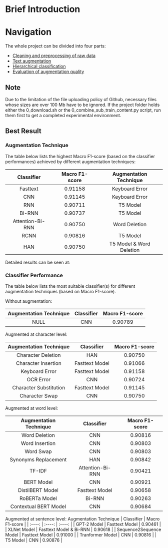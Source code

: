 # Brief Introduction

<a name="_overview"></a>

# Navigation
The whole project can be divided into four parts:

* [Cleaning and preprocessing of raw data](1_data_preprocessing/README.md)
* [Text augmentation](2_text_augmentation/README.md)
* [Hierarchical classification](3_hierarchical_classification/README.md)
* [Evaluation of augmentation quality](4_quality_evaluation/README.md)


<a name="_note"></a>

## Note
Due to the limitation of the file uploading policy of Github, necessary files whose sizes are over 100 Mb have to be ignored. If the project folder holds either the 0_download.sh or the 0_combine_sub_train_content.py script, run them first to get a completed experimental environment.


<a name="_best_result"></a>

## Best Result

### Augmentation Technique

The table below lists the highest Macro F1-score (based on the classifier performances) achieved by different augmentation techniques: 

| Classifier | Macro F1-score | Augmentation Technique |
| :----: | :----: | :----: | 
| Fasttext | 0.91158 | Keyboard Error |
| CNN | 0.91145 | Keyboard Error |
| RNN | 0.90711 | T5 Model |
| Bi-RNN | 0.90737 | T5 Model |
| Attention-Bi-RNN | 0.90750 | Word Deletion |
| RCNN | 0.90816 | T5 Model |
| HAN | 0.90750 | T5 Model & Word Deletion |

Detailed results can be seen at: 


### Classifier Performance
The table below lists the most suitable classifier(s) for different augmentation techniques (based on Macro F1-score).

Without augmentation:

Augmentation Technique | Classifier | Macro F1-score |
| :----: | :----: | :----: | 
| NULL | CNN | 0.90789 |


Augmented at character level:

Augmentation Technique | Classifier | Macro F1-score |
| :----: | :----: | :----: | 
| Character Deletion | HAN | 0.90750 |
| Character Insertion | Fasttext Model | 0.91066 |
| Keyboard Error | Fasttext Model | 0.91158 |
| OCR Error | CNN | 0.90724 |
| Character Substitution | Fasttext Model | 0.91145 |
| Character Swap | CNN | 0.90750 |


Augmented at word level:

Augmentation Technique | Classifier | Macro F1-score |
| :----: | :----: | :----: | 
| Word Deletion | CNN | 0.90816 |
| Word Insertion | CNN | 0.90803 |
| Word Swap | CNN | 0.90803 |
| Synonyms Replacement | HAN | 0.90842 |
| TF-IDF | Attention-Bi-RNN | 0.90421 |
| BERT Model | CNN | 0.90921 |
| DistilBERT Model | Fasttext Model | 0.90658 |
| RoBERTa Model | Bi-RNN | 0.90263 |
| Contextual BERT Model | CNN | 0.90684 |


Augmented at sentence level:
Augmentation Technique | Classifier | Macro F1-score |
| :----: | :----: | :----: | 
| GPT-2 Model | Fasttext Model | 0.90461 |
| XLNet Model | Fasttext Model & Bi-RNN | 0.90618 |
| Sequence2Sequence Model | Fasttext Model | 0.91000 |
| Tranformer Model | CNN | 0.90816 |
| T5 Model | CNN | 0.90876 |

